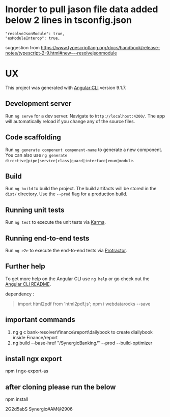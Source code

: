 # Inorder to pull jason file data added below 2 lines in tsconfig.json
    "resolveJsonModule": true,
    "esModuleInterop": true,
suggestion from https://www.typescriptlang.org/docs/handbook/release-notes/typescript-2-9.html#new---resolvejsonmodule



# UX

This project was generated with [Angular CLI](https://github.com/angular/angular-cli) version 9.1.7.

## Development server

Run `ng serve` for a dev server. Navigate to `http://localhost:4200/`. The app will automatically reload if you change any of the source files.

## Code scaffolding

Run `ng generate component component-name` to generate a new component. You can also use `ng generate directive|pipe|service|class|guard|interface|enum|module`.

## Build

Run `ng build` to build the project. The build artifacts will be stored in the `dist/` directory. Use the `--prod` flag for a production build.

## Running unit tests

Run `ng test` to execute the unit tests via [Karma](https://karma-runner.github.io).

## Running end-to-end tests

Run `ng e2e` to execute the end-to-end tests via [Protractor](http://www.protractortest.org/).

## Further help

To get more help on the Angular CLI use `ng help` or go check out the [Angular CLI README](https://github.com/angular/angular-cli/blob/master/README.md).


dependency :
> import  html2pdf from 'html2pdf.js';
npm i webdatarocks --save

## important commands
1. ng g c bank-resolver\finance\report\dailybook   to create diailybook inside Finance/report
2. ng build --base-href "/SynergicBanking/" --prod --build-optimizer 

## install ngx export
npm i ngx-export-as


## after cloning please run the below
npm install

2G2d5abS
Synergic#AM@2906
